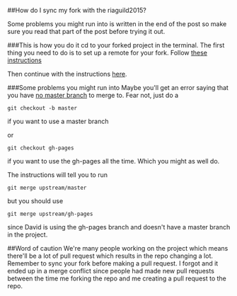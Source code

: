 ##How do I sync my fork with the riaguild2015?

Some problems you might run into is written in the end of the post so make sure you read that part of the post before trying it out.

###This is how you do it
cd to your forked project in the terminal. The first thing you need to do is to set up a remote for your fork. Follow [these instructions](https://help.github.com/articles/configuring-a-remote-for-a-fork/)

Then continue with the instructions [here](https://help.github.com/articles/syncing-a-fork/). 

###Some problems you might run into
Maybe you'll get an error saying that you have [no master branch](http://stackoverflow.com/questions/3623755/why-does-my-git-branch-have-no-master) to merge to. Fear not, just do a 

    git checkout -b master
    
if you want to use a master branch

or

    git checkout gh-pages

if you want to use the gh-pages all the time. Which you might as well do.


The instructions will tell you to run
    
    git merge upstream/master

but you should use 

    git merge upstream/gh-pages

since David is using the gh-pages branch and doesn't have a master branch in the project.

##Word of caution
We're many people working on the project which means there'll be a lot of pull request which results in the repo changing a lot. Remember to sync your fork before making a pull request. I forgot and it ended up in a merge conflict since people had made new pull requests between the time me forking the repo and me creating a pull request to the repo.
    